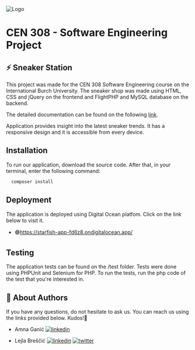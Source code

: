 ![Logo](https://scholarship.ibu.edu.ba/assets/img/logo-burch-small.png)

# CEN 308 - Software Engineering Project 
## ⚡️ Sneaker Station

This project was made for the CEN 308 Software Engineering course on the International Burch University. The sneaker shop was made using HTML, CSS and jQuery on the frontend and FlightPHP and MySQL database on the backend. 

The detailed documentation can be found on the following [link](https://github.com/lejlabrescic/SE-Project/blob/main/documentation/Sneaker%20Shop%20Documentation.docx). 

Application provides insight into the latest sneaker trends. It has a responsive design and it is accessible from every device.

## Installation

To run our application, download the source code. After that, in your terminal, enter the following command:

```bash
  composer install
```

## Deployment 

The application is deployed using Digital Ocean platfom. Click on the link below to visit it.

- 🟢https://starfish-app-fd6z8.ondigitalocean.app/ 

## Testing

The application tests can be found on the /test folder. Tests were done using PHPUnit and Selenium for PHP. To run the tests, run the php code of the test that you're interested in. 



## 🚀 About Authors
If you have any questions, do not hesitate to ask us. You can reach us using the links provided below. Kudos!👋
- Amna Ganić 
[![linkedin](https://img.shields.io/badge/linkedin-0A66C2?style=for-the-badge&logo=linkedin&logoColor=white)](https://www.linkedin.com/in/amnaganic07734/)

- Lejla Breščić 
[![linkedin](https://img.shields.io/badge/linkedin-0A66C2?style=for-the-badge&logo=linkedin&logoColor=white)](https://www.linkedin.com/in/lejlabrescic/)
[![twitter](https://img.shields.io/badge/twitter-1DA1F2?style=for-the-badge&logo=twitter&logoColor=white)](https://twitter.com/lejlalol1)




